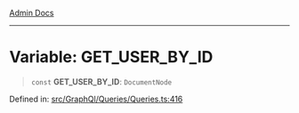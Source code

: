 [Admin Docs](/)

***

# Variable: GET\_USER\_BY\_ID

> `const` **GET\_USER\_BY\_ID**: `DocumentNode`

Defined in: [src/GraphQl/Queries/Queries.ts:416](https://github.com/PalisadoesFoundation/talawa-admin/blob/main/src/GraphQl/Queries/Queries.ts#L416)
